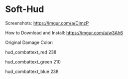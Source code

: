 # Soft-Hud
Screenshots: https://imgur.com/a/CimzP

How to Download and Install: https://imgur.com/a/w3Ah6

Original Damage Color:

hud_combattext_red 238

hud_combattext_green 210

hud_combattext_blue 238
